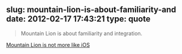 slug: mountain-lion-is-about-familiarity-and
date: 2012-02-17 17:43:21
type: quote
---

> Mountain Lion is about familiarity and integration.

[Mountain Lion is not more like iOS](http://www.loopinsight.com/2012/02/17/mountain-lion-is-not-more-like-ios/)
